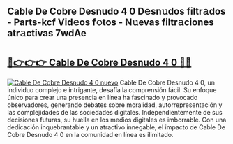 ## Cable De Cobre Desnudo 4 0 D𝚎sn𝚞dos filtr𝚊dos - Parts-kcf Vid𝚎os f𝚘tos - N𝚞evas filtr𝚊ciones atr𝚊ctivas 7wdAe

# <h2><a href="http://mb3pezw.tromn.icu/?c=Cable+De+Cobre+Desnudo+4+0">🔗👉👉👉 Cable De Cobre Desnudo 4 0 🔗🔗</a></h2>

[![Cable De Cobre Desnudo 4 0 nuevo](https://i.imgur.com/pEAQMta.gif)](http://mb3pezw.tromn.icu/?c=Cable+De+Cobre+Desnudo+4+0)
Cable De Cobre Desnudo 4 0, un individuo complejo e intrigante, desafía la comprensión fácil. Su enfoque único para crear una presencia en línea ha fascinado y provocado observadores, generando debates sobre moralidad, autorrepresentación y las complejidades de las sociedades digitales. Independientemente de sus decisiones futuras, su huella en los medios digitales es imborrable. Con una dedicación inquebrantable y un atractivo innegable, el impacto de Cable De Cobre Desnudo 4 0 en la comunidad en línea es ilimitado.
